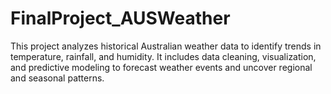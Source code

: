 # FinalProject_AUSWeather
This project analyzes historical Australian weather data to identify trends in temperature, rainfall, and humidity. It includes data cleaning, visualization, and predictive modeling to forecast weather events and uncover regional and seasonal patterns.
